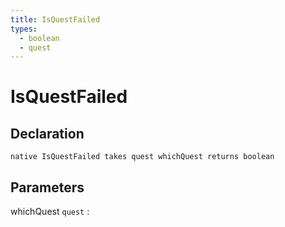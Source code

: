 ```yaml
---
title: IsQuestFailed
types:
  - boolean
  - quest
---
```


# IsQuestFailed

## Declaration

```jass
native IsQuestFailed takes quest whichQuest returns boolean
```

## Parameters
whichQuest `quest`
: 
